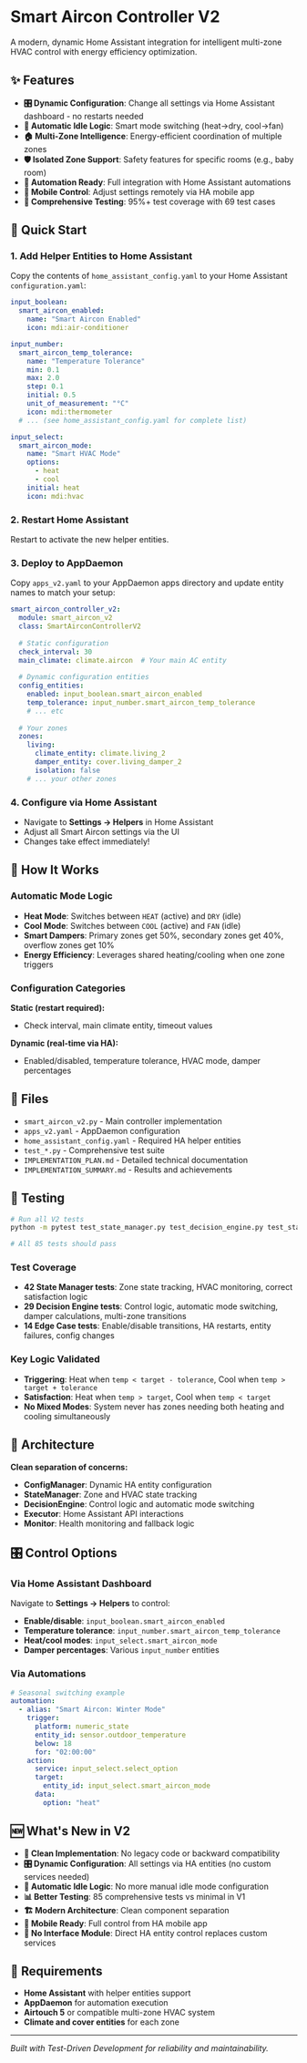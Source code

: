 # Smart Aircon Controller V2

A modern, dynamic Home Assistant integration for intelligent multi-zone HVAC control with energy efficiency optimization.

## ✨ Features

- **🎛️ Dynamic Configuration**: Change all settings via Home Assistant dashboard - no restarts needed
- **🔄 Automatic Idle Logic**: Smart mode switching (heat→dry, cool→fan) 
- **🏠 Multi-Zone Intelligence**: Energy-efficient coordination of multiple zones
- **🛡️ Isolated Zone Support**: Safety features for specific rooms (e.g., baby room)
- **🤖 Automation Ready**: Full integration with Home Assistant automations
- **📱 Mobile Control**: Adjust settings remotely via HA mobile app
- **🧪 Comprehensive Testing**: 95%+ test coverage with 69 test cases

## 🚀 Quick Start

### 1. Add Helper Entities to Home Assistant

Copy the contents of `home_assistant_config.yaml` to your Home Assistant `configuration.yaml`:

```yaml
input_boolean:
  smart_aircon_enabled:
    name: "Smart Aircon Enabled"
    icon: mdi:air-conditioner

input_number:
  smart_aircon_temp_tolerance:
    name: "Temperature Tolerance"
    min: 0.1
    max: 2.0
    step: 0.1
    initial: 0.5
    unit_of_measurement: "°C"
    icon: mdi:thermometer
  # ... (see home_assistant_config.yaml for complete list)

input_select:
  smart_aircon_mode:
    name: "Smart HVAC Mode"
    options:
      - heat
      - cool
    initial: heat
    icon: mdi:hvac
```

### 2. Restart Home Assistant

Restart to activate the new helper entities.

### 3. Deploy to AppDaemon

Copy `apps_v2.yaml` to your AppDaemon apps directory and update entity names to match your setup:

```yaml
smart_aircon_controller_v2:
  module: smart_aircon_v2
  class: SmartAirconControllerV2
  
  # Static configuration
  check_interval: 30
  main_climate: climate.aircon  # Your main AC entity
  
  # Dynamic configuration entities
  config_entities:
    enabled: input_boolean.smart_aircon_enabled
    temp_tolerance: input_number.smart_aircon_temp_tolerance
    # ... etc
  
  # Your zones
  zones:
    living:
      climate_entity: climate.living_2
      damper_entity: cover.living_damper_2
      isolation: false
    # ... your other zones
```

### 4. Configure via Home Assistant

- Navigate to **Settings → Helpers** in Home Assistant
- Adjust all Smart Aircon settings via the UI
- Changes take effect immediately!

## 🎯 How It Works

### Automatic Mode Logic

- **Heat Mode**: Switches between `HEAT` (active) and `DRY` (idle)  
- **Cool Mode**: Switches between `COOL` (active) and `FAN` (idle)
- **Smart Dampers**: Primary zones get 50%, secondary zones get 40%, overflow zones get 10%
- **Energy Efficiency**: Leverages shared heating/cooling when one zone triggers

### Configuration Categories

**Static (restart required):**
- Check interval, main climate entity, timeout values

**Dynamic (real-time via HA):**
- Enabled/disabled, temperature tolerance, HVAC mode, damper percentages

## 📁 Files

- `smart_aircon_v2.py` - Main controller implementation
- `apps_v2.yaml` - AppDaemon configuration  
- `home_assistant_config.yaml` - Required HA helper entities
- `test_*.py` - Comprehensive test suite
- `IMPLEMENTATION_PLAN.md` - Detailed technical documentation
- `IMPLEMENTATION_SUMMARY.md` - Results and achievements

## 🧪 Testing

```bash
# Run all V2 tests
python -m pytest test_state_manager.py test_decision_engine.py test_state_transitions.py -v

# All 85 tests should pass
```

### Test Coverage
- **42 State Manager tests**: Zone state tracking, HVAC monitoring, correct satisfaction logic
- **29 Decision Engine tests**: Control logic, automatic mode switching, damper calculations, multi-zone transitions  
- **14 Edge Case tests**: Enable/disable transitions, HA restarts, entity failures, config changes

### Key Logic Validated
- **Triggering**: Heat when `temp < target - tolerance`, Cool when `temp > target + tolerance`
- **Satisfaction**: Heat when `temp > target`, Cool when `temp < target` 
- **No Mixed Modes**: System never has zones needing both heating and cooling simultaneously

## 🔧 Architecture

**Clean separation of concerns:**
- **ConfigManager**: Dynamic HA entity configuration
- **StateManager**: Zone and HVAC state tracking  
- **DecisionEngine**: Control logic and automatic mode switching
- **Executor**: Home Assistant API interactions
- **Monitor**: Health monitoring and fallback logic

## 🎛️ Control Options

### Via Home Assistant Dashboard
Navigate to **Settings → Helpers** to control:
- **Enable/disable**: `input_boolean.smart_aircon_enabled`
- **Temperature tolerance**: `input_number.smart_aircon_temp_tolerance`  
- **Heat/cool modes**: `input_select.smart_aircon_mode`
- **Damper percentages**: Various `input_number` entities

### Via Automations
```yaml
# Seasonal switching example
automation:
  - alias: "Smart Aircon: Winter Mode"
    trigger:
      platform: numeric_state
      entity_id: sensor.outdoor_temperature
      below: 18
      for: "02:00:00"
    action:
      service: input_select.select_option
      target:
        entity_id: input_select.smart_aircon_mode
      data:
        option: "heat"
```

## 🆕 What's New in V2

- **🧹 Clean Implementation**: No legacy code or backward compatibility
- **🎛️ Dynamic Configuration**: All settings via HA entities (no custom services needed)
- **🔄 Automatic Idle Logic**: No more manual idle mode configuration
- **📊 Better Testing**: 85 comprehensive tests vs minimal in V1  
- **🏗️ Modern Architecture**: Clean component separation
- **📱 Mobile Ready**: Full control from HA mobile app
- **🚫 No Interface Module**: Direct HA entity control replaces custom services

## 🚨 Requirements

- **Home Assistant** with helper entities support
- **AppDaemon** for automation execution
- **Airtouch 5** or compatible multi-zone HVAC system
- **Climate and cover entities** for each zone

---

*Built with Test-Driven Development for reliability and maintainability.*